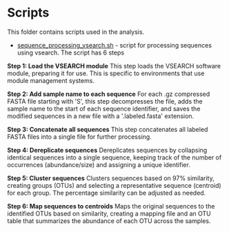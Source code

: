 # Scripts 
This folder contains scripts used in the analysis.
- [sequence_processing_vsearch.sh](sequence_processing_vsearch.sh) - script for processing sequences using vsearch.
The script has 6 steps

**Step 1: Load the VSEARCH module**
This step loads the VSEARCH software module, preparing it for use. 
This is specific to environments that use module management systems.

**Step 2: Add sample name to each sequence**
For each .gz compressed FASTA file starting with 'S', this step decompresses the file, adds the sample name to the start of each sequence identifier, and saves the modified sequences in a new file with a '.labeled.fasta' extension.

**Step 3: Concatenate all sequences**
This step concatenates all labeled FASTA files into a single file for further processing. 

**Step 4: Dereplicate sequences**
Dereplicates sequences by collapsing identical sequences into a single sequence, keeping track of the number of occurrences (abundance/size) and assigning a unique identifier.

**Step 5: Cluster sequences**
Clusters sequences based on 97% similarity, creating groups (OTUs) and selecting a representative sequence (centroid) for each group. The percentage similarity can be adjusted as needed.

**Step 6: Map sequences to centroids**
Maps the original sequences to the identified OTUs based on similarity, creating a mapping file and an OTU table that summarizes the abundance of each OTU across the samples.